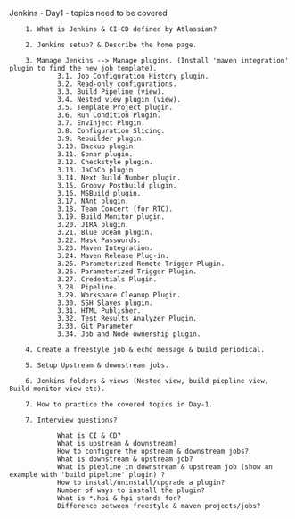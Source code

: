 Jenkins - Day1 - topics need to be covered

        1. What is Jenkins & CI-CD defined by Atlassian?

        2. Jenkins setup? & Describe the home page.
        
        3. Manage Jenkins --> Manage plugins. (Install 'maven integration' plugin to find the new job template).
                3.1. Job Configuration History plugin.
                3.2. Read-only configurations.
                3.3. Build Pipeline (view).
                3.4. Nested view plugin (view).
                3.5. Template Project plugin.
                3.6. Run Condition Plugin.
                3.7. EnvInject Plugin.
                3.8. Configuration Slicing.
                3.9. Rebuilder plugin.
                3.10. Backup plugin.
                3.11. Sonar plugin.
                3.12. Checkstyle plugin.
                3.13. JaCoCo plugin.
                3.14. Next Build Number plugin.
                3.15. Groovy Postbuild plugin.
                3.16. MSBuild plugin.
                3.17. NAnt plugin.
                3.18. Team Concert (for RTC).
                3.19. Build Monitor plugin.
                3.20. JIRA plugin.
                3.21. Blue Ocean plugin.
                3.22. Mask Passwords.
                3.23. Maven Integration.
                3.24. Maven Release Plug-in.
                3.25. Parameterized Remote Trigger Plugin.
                3.26. Parameterized Trigger Plugin.
                3.27. Credentials Plugin.
                3.28. Pipeline.
                3.29. Workspace Cleanup Plugin.
                3.30. SSH Slaves plugin.
                3.31. HTML Publisher.
                3.32. Test Results Analyzer Plugin.
                3.33. Git Parameter.
                3.34. Job and Node ownership plugin.
                
        4. Create a freestyle job & echo message & build periodical.
        
        5. Setup Upstream & downstream jobs. 
        
        6. Jenkins folders & views (Nested view, build piepline view, Build monitor view etc).

        7. How to practice the covered topics in Day-1.
        
        7. Interview questions?
        
                What is CI & CD?
                What is upstream & downstream?
                How to configure the upstream & downstream jobs?
                What is downstream & upstream job?
                What is piepline in downstream & upstream job (show an example with 'build pipeline' plugin) ?
                How to install/uninstall/upgrade a plugin?
                Number of ways to install the plugin?
                What is *.hpi & hpi stands for?
                Difference between freestyle & maven projects/jobs?
                
        
        
